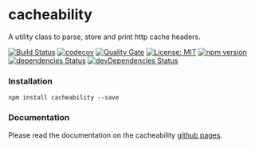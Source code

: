 # cacheability
A utility class to parse, store and print http cache headers.

[![Build Status](https://travis-ci.org/dylanaubrey/cacheability.svg?branch=master)](https://travis-ci.org/dylanaubrey/cacheability)
[![codecov](https://codecov.io/gh/dylanaubrey/cacheability/branch/master/graph/badge.svg)](https://codecov.io/gh/dylanaubrey/cacheability)
[![Quality Gate](https://sonarcloud.io/api/badges/gate?key=sonarqube:cacheability)](https://sonarcloud.io/dashboard?id=sonarqube%3Acacheability)
[![License: MIT](https://img.shields.io/badge/License-MIT-yellow.svg)](https://opensource.org/licenses/MIT)
[![npm version](https://badge.fury.io/js/cacheability.svg)](https://badge.fury.io/js/cacheability)
[![dependencies Status](https://david-dm.org/dylanaubrey/cacheability/status.svg)](https://david-dm.org/dylanaubrey/cacheability)
[![devDependencies Status](https://david-dm.org/dylanaubrey/cacheability/dev-status.svg)](https://david-dm.org/dylanaubrey/cacheability?type=dev)

### Installation
```
npm install cacheability --save
```

### Documentation
Please read the documentation on the cacheability [github pages](https://dylanaubrey.github.io/cacheability).